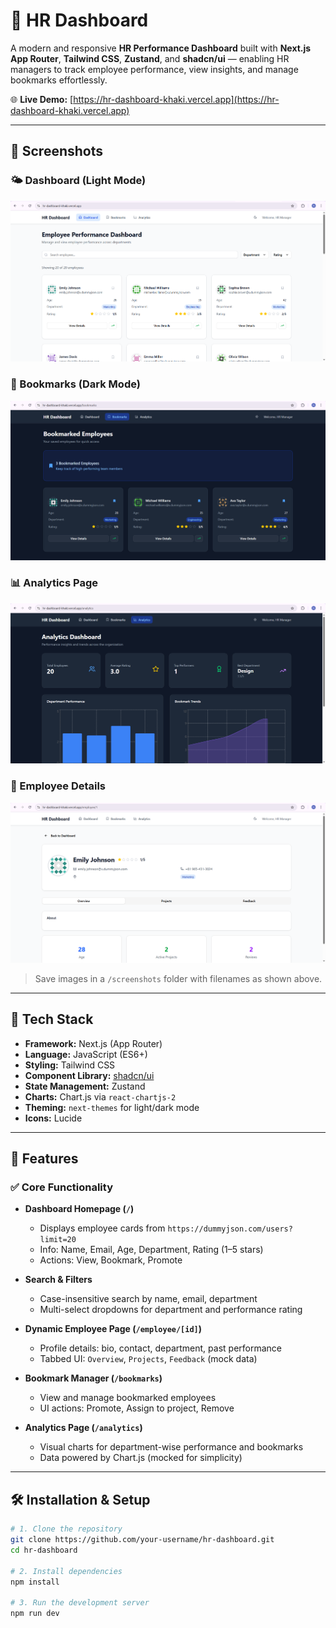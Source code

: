 # 💼 HR Dashboard

A modern and responsive **HR Performance Dashboard** built with **Next.js App Router**, **Tailwind CSS**, **Zustand**, and **shadcn/ui** — enabling HR managers to track employee performance, view insights, and manage bookmarks effortlessly.

🌐 **Live Demo:** [https://hr-dashboard-khaki.vercel.app](https://hr-dashboard-khaki.vercel.app)

---

## 📸 Screenshots

### 🌤️ Dashboard (Light Mode)
![Dashboard Light](./screenshots/dashboard-light.png)

### 🌙 Bookmarks (Dark Mode)
![Bookmarks Dark](./screenshots/bookmarks-dark.png)

### 📊 Analytics Page
![Analytics](./screenshots/analytics-dark.png)

### 👤 Employee Details
![Employee Details](./screenshots/employee-details-light.png)

> Save images in a `/screenshots` folder with filenames as shown above.

---

## 🔧 Tech Stack

- **Framework:** Next.js (App Router)
- **Language:** JavaScript (ES6+)
- **Styling:** Tailwind CSS
- **Component Library:** [shadcn/ui](https://ui.shadcn.com/)
- **State Management:** Zustand
- **Charts:** Chart.js via `react-chartjs-2`
- **Theming:** `next-themes` for light/dark mode
- **Icons:** Lucide

---

## 🚀 Features

### ✅ Core Functionality

- **Dashboard Homepage (`/`)**
  - Displays employee cards from `https://dummyjson.com/users?limit=20`
  - Info: Name, Email, Age, Department, Rating (1–5 stars)
  - Actions: View, Bookmark, Promote

- **Search & Filters**
  - Case-insensitive search by name, email, department
  - Multi-select dropdowns for department and performance rating

- **Dynamic Employee Page (`/employee/[id]`)**
  - Profile details: bio, contact, department, past performance
  - Tabbed UI: `Overview`, `Projects`, `Feedback` (mock data)

- **Bookmark Manager (`/bookmarks`)**
  - View and manage bookmarked employees
  - UI actions: Promote, Assign to project, Remove

- **Analytics Page (`/analytics`)**
  - Visual charts for department-wise performance and bookmarks
  - Data powered by Chart.js (mocked for simplicity)

---

## 🛠️ Installation & Setup

```bash
# 1. Clone the repository
git clone https://github.com/your-username/hr-dashboard.git
cd hr-dashboard

# 2. Install dependencies
npm install

# 3. Run the development server
npm run dev
